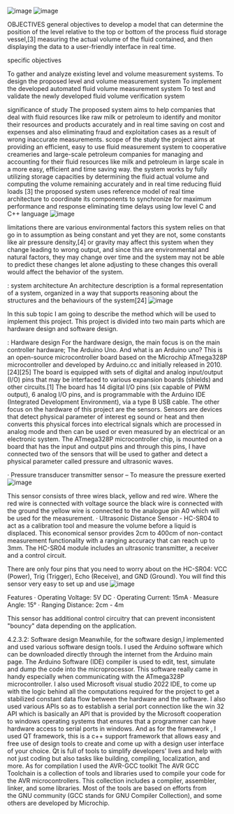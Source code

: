![image](https://github.com/mishael254/fluidvolumentricsystem/assets/64144118/311ddb84-5d4e-4b9f-8d91-6e7147b4dab5)
![image](https://github.com/mishael254/fluidvolumentricsystem/assets/64144118/16a4e882-3a8d-4921-baf6-65fe3a92ec50)

OBJECTIVES
general objectives
to develop a model that can determine the position of the level relative to the top or bottom of the process fluid storage vessel,[3] measuring the actual volume of the fluid contained, and then displaying the data to a user-friendly interface in real time.

specific objectives

To gather and analyze existing level and volume measurement systems.
To design the proposed level and volume measurement system
To implement the developed automated fluid volume measurement system
To test and validate the newly developed fluid volume verification system

significance of study
The proposed system aims to help companies that deal with fluid resources like raw milk or petroleum to identify and monitor their resources and products accurately and in real time saving on cost and expenses and also eliminating fraud and exploitation cases as a result of wrong inaccurate measurements.
scope of the study
the project aims at providing an efficient, easy to use fluid measurement system to cooperative creameries and large-scale petroleum companies for managing and accounting for their fluid resources like milk and petroleum in large scale in a more easy, efficient and time saving way. the system works by fully utilizing storage capacities by determining the fluid actual volume and computing the volume remaining accurately and in real time reducing fluid loads [3] 
the proposed system uses reference model of real time architecture to coordinate its components to synchronize for maximum performance and response eliminating time delays using low level C and C++ language 
![image](https://github.com/mishael254/fluidvolumentricsystem/assets/64144118/cfc8ac88-51ee-46fa-9e12-322ae7415bbb)

limitations
there are various environmental factors this system relies on that go in to assumption as being constant and yet they are not, some constants like air pressure density,[4] or gravity may affect this system when they change leading to wrong output,
and since this are environmental and natural factors, they may change over time and the system may not be able to predict these changes let alone adjusting to these changes this overall would affect the behavior of the system.

 




: system architecture
An architecture description is a formal representation of a system, organized in a way that supports reasoning about the structures and the behaviours of the system[24]
![image](https://github.com/mishael254/fluidvolumentricsystem/assets/64144118/2e522760-b649-4e54-8a8b-2e8743885562)


In this sub topic I am going to describe the method which will be used to implement this project. This project is divided into two main parts which are hardware design and software design.





 

: Hardware design
 For the hardware design, the main focus is on the main controller hardware; The Arduino Uno. And what is an Arduino uno? This is an open-source microcontroller board based on the Microchip ATmega328P microcontroller and developed by Arduino.cc and initially released in 2010.[24][25] The board is equipped with sets of digital and analog input/output (I/O) pins that may be interfaced to various expansion boards (shields) and other circuits.[1] The board has 14 digital I/O pins (six capable of PWM output), 6 analog I/O pins, and is programmable with the Arduino IDE (Integrated Development Environment), via a type B USB cable.
The other focus on the hardware of this project are the sensors. Sensors are devices that detect physical parameter of interest eg sound or heat and then converts this physical forces into electrical signals which are processed in analog mode and then can be used or even measured by an electrical or an electronic system.
 The ATmega328P microcontroller chip, is mounted on a board that has the input and  output pins and through this pins,  I have connected two of the sensors that will be used to gather and detect a physical parameter called pressure and ultrasonic waves.

·	Pressure transducer transmitter sensor – To measure the pressure exerted
![image](https://github.com/mishael254/fluidvolumentricsystem/assets/64144118/656554f5-feaa-42c7-828f-84a4d883ca5d)

This sensor consists of three wires black, yellow and red wire. Where the red wire is connected with voltage source the black wire is connected with the ground the yellow wire is connected to the analogue pin A0 which will be used for the measurement. 
·	Ultrasonic Distance Sensor - HC-SR04 to act as a calibration tool and measure the volume before a liquid is displaced.
This economical sensor provides 2cm to 400cm of non-contact measurement functionality with a ranging accuracy that can reach up to 3mm. The HC-SR04 module includes an ultrasonic transmitter, a receiver and a control circuit.

There are only four pins that you need to worry about on the HC-SR04: VCC (Power), Trig (Trigger), Echo (Receive), and GND (Ground). You will find this sensor very easy to set up and use 
![image](https://github.com/mishael254/fluidvolumentricsystem/assets/64144118/2bbbee5a-a706-4bed-9d54-ada55462f96d)

Features
·	Operating Voltage: 5V DC
·	Operating Current: 15mA
·	Measure Angle: 15°
·	Ranging Distance: 2cm - 4m


This sensor has additional control circuitry that can prevent inconsistent "bouncy" data depending on the application.
 

4.2.3.2: Software design
Meanwhile, for the software design,I implemented and used various software design tools.  I used the Arduino software which can be downloaded directly   through   the   internet   from   the   Arduino   main   page. The  Arduino  Software (IDE) compiler is used to edit, test, simulate and dump the code into the microprocessor. This software really came in handy especially when communicating with the ATmega328P microcontroller.
I also used Microsoft visual studio 2022 IDE, to come up with the logic behind all the computations required for the project to get a stabilized constant data flow between the hardware and the software.
I also used various APIs so as to establish a serial port connection like the win 32 API which is basically an API that is provided by the Microsoft cooperation to windows operating systems that ensures that a programmer can have hardware access to serial ports in windows.
And as for the framework , I used QT framework, this is a c++ support framework that allows easy and free use of design tools to create and come up with a design user interface of your choice. Qt is full of tools to simplify developers' lives and help with not just coding but also tasks like building, compiling, localization, and more.
As for compilation I used the AVR-GCC toolkit The AVR GCC Toolchain is a collection of tools and libraries used to compile your code for the AVR microcontrollers. This collection includes a compiler, assembler, linker, and some libraries.
Most of the tools are based on efforts from the GNU community (GCC stands for GNU Compiler Collection), and some others are developed by Microchip.
